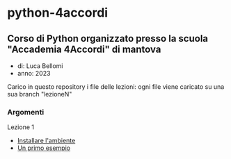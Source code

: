 # python-4accordi

## Corso di Python organizzato presso la scuola "Accademia 4Accordi" di mantova

- di: Luca Bellomi
- anno: 2023

Carico in questo repository i file delle lezioni: ogni file viene caricato su una sua branch "lezioneN"

### Argomenti

Lezione 1

- [Installare l'ambiente](lezione1.md)
- [Un primo esempio](lezione1.py)
